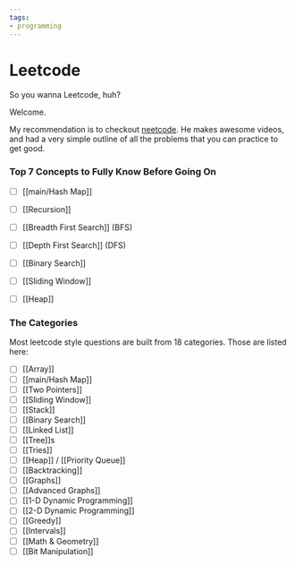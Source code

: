 ```yaml
---
tags:
- programming
---
```

# Leetcode

So you wanna Leetcode, huh?

Welcome.

My recommendation is to checkout [neetcode](https://neetcode.io/practice). He makes awesome videos, and had a very simple outline of all the problems that you can practice to get good. 



### Top 7 Concepts to Fully Know Before Going On
- [ ] [[main/Hash Map]]
- [ ] [[Recursion]]
- [ ] [[Breadth First Search]] (BFS)
- [ ] [[Depth First Search]] (DFS)
- [ ] [[Binary Search]]
- [ ] [[Sliding Window]]
- [ ] [[Heap]]


### The Categories
Most leetcode style questions are built from 18 categories. Those are listed here:
- [ ] [[Array]]
- [ ] [[main/Hash Map]]
- [ ] [[Two Pointers]]
- [ ] [[Sliding Window]]
- [ ] [[Stack]]
- [ ] [[Binary Search]]
- [ ] [[Linked List]]
- [ ] [[Tree]]s
- [ ] [[Tries]]
- [ ] [[Heap]] / [[Priority Queue]]
- [ ] [[Backtracking]]
- [ ] [[Graphs]]
- [ ] [[Advanced Graphs]]
- [ ] [[1-D Dynamic Programming]]
- [ ] [[2-D Dynamic Programming]]
- [ ] [[Greedy]]
- [ ] [[Intervals]]
- [ ] [[Math & Geometry]]
- [ ] [[Bit Manipulation]]